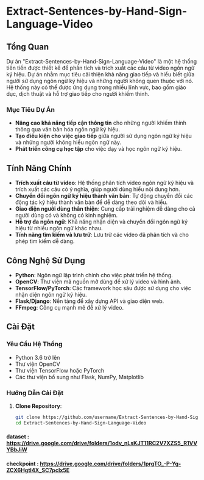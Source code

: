 # Extract-Sentences-by-Hand-Sign-Language-Video

## Tổng Quan
Dự án "Extract-Sentences-by-Hand-Sign-Language-Video" là một hệ thống tiên tiến được thiết kế để phân tích và trích xuất các câu từ video ngôn ngữ ký hiệu. Dự án nhằm mục tiêu cải thiện khả năng giao tiếp và hiểu biết giữa người sử dụng ngôn ngữ ký hiệu và những người không quen thuộc với nó. Hệ thống này có thể được ứng dụng trong nhiều lĩnh vực, bao gồm giáo dục, dịch thuật và hỗ trợ giao tiếp cho người khiếm thính.

### Mục Tiêu Dự Án
- **Nâng cao khả năng tiếp cận thông tin** cho những người khiếm thính thông qua văn bản hóa ngôn ngữ ký hiệu.
- **Tạo điều kiện cho việc giao tiếp** giữa người sử dụng ngôn ngữ ký hiệu và những người không hiểu ngôn ngữ này.
- **Phát triển công cụ học tập** cho việc dạy và học ngôn ngữ ký hiệu.

## Tính Năng Chính
- **Trích xuất câu từ video**: Hệ thống phân tích video ngôn ngữ ký hiệu và trích xuất các câu có ý nghĩa, giúp người dùng hiểu nội dung hơn.
- **Chuyển đổi ngôn ngữ ký hiệu thành văn bản**: Tự động chuyển đổi các động tác ký hiệu thành văn bản để dễ dàng theo dõi và hiểu.
- **Giao diện người dùng thân thiện**: Cung cấp trải nghiệm dễ dàng cho cả người dùng có và không có kinh nghiệm.
- **Hỗ trợ đa ngôn ngữ**: Khả năng nhận diện và chuyển đổi ngôn ngữ ký hiệu từ nhiều ngôn ngữ khác nhau.
- **Tính năng tìm kiếm và lưu trữ**: Lưu trữ các video đã phân tích và cho phép tìm kiếm dễ dàng.

## Công Nghệ Sử Dụng
- **Python**: Ngôn ngữ lập trình chính cho việc phát triển hệ thống.
- **OpenCV**: Thư viện mã nguồn mở dùng để xử lý video và hình ảnh.
- **TensorFlow/PyTorch**: Các framework học sâu được sử dụng cho việc nhận diện ngôn ngữ ký hiệu.
- **Flask/Django**: Nền tảng để xây dựng API và giao diện web.
- **FFmpeg**: Công cụ mạnh mẽ để xử lý video.

## Cài Đặt
### Yêu Cầu Hệ Thống
- Python 3.6 trở lên
- Thư viện OpenCV
- Thư viện TensorFlow hoặc PyTorch
- Các thư viện bổ sung như Flask, NumPy, Matplotlib

### Hướng Dẫn Cài Đặt
1. **Clone Repository**:
   ```bash
   git clone https://github.com/username/Extract-Sentences-by-Hand-Sign-Language-Video.git
   cd Extract-Sentences-by-Hand-Sign-Language-Video

#### dataset : https://drive.google.com/drive/folders/1odv_nLsKJT11RC2V7XZS5_R1VVYBbJiW
#### checkpoint : https://drive.google.com/drive/folders/1prgTO_-P-Yg-ZCX6Hgtl4X_SC7pclx5E
